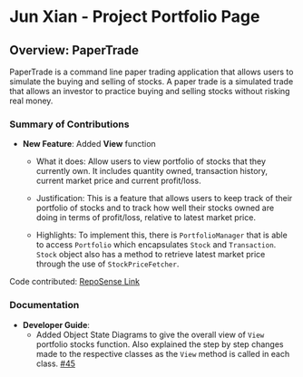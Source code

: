 # Jun Xian - Project Portfolio Page

## Overview: PaperTrade
PaperTrade is a command line paper trading application that allows users to
simulate the buying and selling of stocks. A paper trade is a simulated trade 
that allows an investor to practice buying and selling stocks without risking
real money.

### Summary of Contributions
* **New Feature**: Added **View** function
    * What it does: Allow users to view portfolio of stocks that they currently own.
    It includes quantity owned, transaction history, current market price and current
    profit/loss. 
    
    * Justification: This is a feature that allows users to keep track of their portfolio
    of stocks and to track how well their stocks owned are doing in terms
    of profit/loss, relative to latest market price.
    
    * Highlights: To implement this, there is `PortfolioManager` that is able to access `Portfolio` which encapsulates 
    `Stock` and `Transaction`. `Stock` object also has a method to retrieve latest market price through the use of
    `StockPriceFetcher`.
   
Code contributed: [RepoSense Link](https://nus-cs2113-ay2021s1.github.io/tp-dashboard/#breakdown=true&search=&sort=groupTitle&sortWithin=title&since=2020-09-27&timeframe=commit&mergegroup=&groupSelect=groupByRepos&checkedFileTypes=docs~functional-code~test-code~other&tabOpen=true&tabType=authorship&zFR=false&tabAuthor=JunxianAng&tabRepo=AY2021S1-CS2113-T16-3%2Ftp%5Bmaster%5D&authorshipIsMergeGroup=false&authorshipFileTypes=docs~functional-code)

### Documentation
* **Developer Guide**:
    * Added Object State Diagrams to give the overall view of `View` portfolio stocks function.
    Also explained the step by step changes made to the respective classes as the `View` method is called
    in each class.
    [#45](https://github.com/AY2021S1-CS2113-T16-3/tp/pull/45)
    